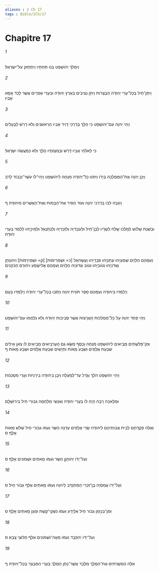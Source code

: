 ```yaml
---
aliases : 2 Ch 17
tags : Bible/2Ch/17
---
```


# Chapitre 17

###### 1
וַיִּמְלֹךְ יְהֹושָׁפָט בְּנֹו תַּחְתָּיו וַיִּתְחַזֵּק עַל־יִשְׂרָאֵל׃
###### 2
וַיִּתֶּן־חַיִל בְּכָל־עָרֵי יְהוּדָה הַבְּצֻרֹות וַיִּתֵּן נְצִיבִים בְּאֶרֶץ יְהוּדָה וּבְעָרֵי אֶפְרַיִם אֲשֶׁר לָכַד אָסָא אָבִיו׃
###### 3
וַיְהִי יְהוָה עִם־יְהֹושָׁפָט כִּי הָלַךְ בְּדַרְכֵי דָּוִיד אָבִיו הָרִאשֹׁנִים וְלֹא דָרַשׁ לַבְּעָלִים׃
###### 4
כִּי לֵאלֹהֵי אָבִיו דָּרָשׁ וּבְמִצְוֹתָיו הָלָךְ וְלֹא כְּמַעֲשֵׂה יִשְׂרָאֵל׃
###### 5
וַיָּכֶן יְהוָה אֶת־הַמַּמְלָכָה בְּיָדֹו וַיִּתְּנוּ כָל־יְהוּדָה מִנְחָה לִיהֹושָׁפָט וַיְהִי־לֹו עֹשֶׁר־וְכָבֹוד לָרֹב׃
###### 6
וַיִּגְבַּהּ לִבֹּו בְּדַרְכֵי יְהוָה וְעֹוד הֵסִיר אֶת־הַבָּמֹות וְאֶת־הָאֲשֵׁרִים מִיהוּדָה׃ ף
###### 7
וּבִשְׁנַת שָׁלֹושׁ לְמָלְכֹו שָׁלַח לְשָׂרָיו לְבֶן־חַיִל וּלְעֹבַדְיָה וְלִזְכַרְיָה וְלִנְתַנְאֵל וּלְמִיכָיָהוּ לְלַמֵּד בְּעָרֵי יְהוּדָה׃
###### 8
וְעִמָּהֶם הַלְוִיִּם שְׁמַעְיָהוּ וּנְתַנְיָהוּ וּזְבַדְיָהוּ וַעֲשָׂהאֵל [כ= וּשְׁמִרִימֹות] [ק= וּשְׁמִירָמֹות] וִיהֹונָתָן וַאֲדֹנִיָּהוּ וְטֹובִיָּהוּ וְטֹוב אֲדֹונִיָּה הַלְוִיִּם וְעִמָּהֶם אֱלִישָׁמָע וִיהֹורָם הַכֹּהֲנִים׃
###### 9
וַיְלַמְּדוּ בִּיהוּדָה וְעִמָּהֶם סֵפֶר תֹּורַת יְהוָה וַיָּסֹבּוּ בְּכָל־עָרֵי יְהוּדָה וַיְלַמְּדוּ בָּעָם׃
###### 10
וַיְהִי פַּחַד יְהוָה עַל כָּל־מַמְלְכֹות הָאֲרָצֹות אֲשֶׁר סְבִיבֹות יְהוּדָה וְלֹא נִלְחֲמוּ עִם־יְהֹושָׁפָט׃
###### 11
וּמִן־פְּלִשְׁתִּים מְבִיאִים לִיהֹושָׁפָט מִנְחָה וְכֶסֶף מַשָּׂא גַּם הָעַרְבִיאִים מְבִיאִים לֹו צֹאן אֵילִים שִׁבְעַת אֲלָפִים וּשְׁבַע מֵאֹות וּתְיָשִׁים שִׁבְעַת אֲלָפִים וּשְׁבַע מֵאֹות׃ ף
###### 12
וַיְהִי יְהֹושָׁפָט הֹלֵךְ וְגָדֵל עַד־לְמָעְלָה וַיִּבֶן בִּיהוּדָה בִּירָנִיֹּות וְעָרֵי מִסְכְּנֹות׃
###### 13
וּמְלָאכָה רַבָּה הָיָה לֹו בְּעָרֵי יְהוּדָה וְאַנְשֵׁי מִלְחָמָה גִּבֹּורֵי חַיִל בִּירוּשָׁלִָם׃
###### 14
וְאֵלֶּה פְקֻדָּתָם לְבֵית אֲבֹותֵיהֶם לִיהוּדָה שָׂרֵי אֲלָפִים עַדְנָה הַשָּׂר וְעִמֹּו גִּבֹּורֵי חַיִל שְׁלֹשׁ מֵאֹות אָלֶף׃ ס
###### 15
וְעַל־יָדֹו יְהֹוחָןָן הַשָּׂר וְעִמֹּו מָאתַיִם וּשְׁמֹונִים אָלֶף׃ ס
###### 16
וְעַל־יָדֹו עֲמַסְיָה בֶן־זִכְרִי הַמִּתְנַדֵּב לַיהוָה וְעִמֹּו מָאתַיִם אֶלֶף גִּבֹּור חָיִל׃ ס
###### 17
וּמִן־בִּנְיָמִן גִּבֹּור חַיִל אֶלְיָדָע וְעִמֹּו נֹשְׁקֵי־קֶשֶׁת וּמָגֵן מָאתַיִם אָלֶף׃ ס
###### 18
וְעַל־יָדֹו יְהֹוזָבָד וְעִמֹּו מֵאָה־וּשְׁמֹונִים אֶלֶף חֲלוּצֵי צָבָא׃ ס
###### 19
אֵלֶּה הַמְשָׁרְתִים אֶת־הַמֶּלֶךְ מִלְּבַד אֲשֶׁר־נָתַן הַמֶּלֶךְ בְּעָרֵי הַמִּבְצָר בְּכָל־יְהוּדָה׃ ף
